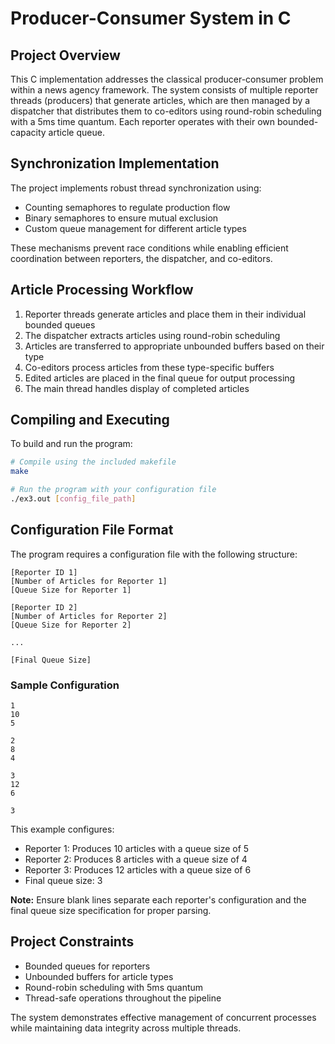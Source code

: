 # Producer-Consumer System in C

## Project Overview
This C implementation addresses the classical producer-consumer problem within a news agency framework. The system consists of multiple reporter threads (producers) that generate articles, which are then managed by a dispatcher that distributes them to co-editors using round-robin scheduling with a 5ms time quantum. Each reporter operates with their own bounded-capacity article queue.

## Synchronization Implementation
The project implements robust thread synchronization using:
- Counting semaphores to regulate production flow
- Binary semaphores to ensure mutual exclusion
- Custom queue management for different article types

These mechanisms prevent race conditions while enabling efficient coordination between reporters, the dispatcher, and co-editors.

## Article Processing Workflow
1. Reporter threads generate articles and place them in their individual bounded queues
2. The dispatcher extracts articles using round-robin scheduling
3. Articles are transferred to appropriate unbounded buffers based on their type
4. Co-editors process articles from these type-specific buffers
5. Edited articles are placed in the final queue for output processing
6. The main thread handles display of completed articles

## Compiling and Executing
To build and run the program:

```bash
# Compile using the included makefile
make

# Run the program with your configuration file
./ex3.out [config_file_path]
```

## Configuration File Format
The program requires a configuration file with the following structure:

```
[Reporter ID 1]
[Number of Articles for Reporter 1]
[Queue Size for Reporter 1]

[Reporter ID 2]
[Number of Articles for Reporter 2]
[Queue Size for Reporter 2]

...

[Final Queue Size]
```

### Sample Configuration
```
1
10
5

2
8
4

3
12
6

3
```

This example configures:
- Reporter 1: Produces 10 articles with a queue size of 5
- Reporter 2: Produces 8 articles with a queue size of 4
- Reporter 3: Produces 12 articles with a queue size of 6
- Final queue size: 3

**Note:** Ensure blank lines separate each reporter's configuration and the final queue size specification for proper parsing.

## Project Constraints
- Bounded queues for reporters
- Unbounded buffers for article types
- Round-robin scheduling with 5ms quantum
- Thread-safe operations throughout the pipeline

The system demonstrates effective management of concurrent processes while maintaining data integrity across multiple threads.
